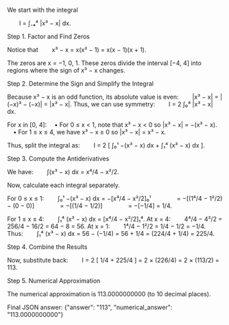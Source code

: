 We start with the integral

  I = ∫₋₄⁴ |x³ − x| dx.

Step 1. Factor and Find Zeros

Notice that
  x³ − x = x(x² − 1) = x(x − 1)(x + 1).

The zeros are x = −1, 0, 1. These zeros divide the interval [−4, 4] into regions where the sign of x³ − x changes.

Step 2. Determine the Sign and Simplify the Integral

Because x³ − x is an odd function, its absolute value is even:
  |x³ − x| = |(−x)³ − (−x)| = |x³ − x|.
Thus, we can use symmetry:
  I = 2 ∫₀⁴ |x³ − x| dx.

For x in [0, 4]:
 • For 0 ≤ x < 1, note that x³ − x < 0 so |x³ − x| = −(x³ − x).
 • For 1 ≤ x ≤ 4, we have x³ − x ≥ 0 so |x³ − x| = x³ − x.

Thus, split the integral as:
  I = 2 [ ∫₀¹ −(x³ − x) dx + ∫₁⁴ (x³ − x) dx ].

Step 3. Compute the Antiderivatives

We have:
  ∫(x³ − x) dx = x⁴/4 − x²/2.

Now, calculate each integral separately.

For 0 ≤ x ≤ 1:
  ∫₀¹ −(x³ − x) dx = −[x⁴/4 − x²/2]₀¹
    = −[(1⁴/4 − 1²/2) − (0 − 0)]
    = −[(1/4 − 1/2)]
    = −[−1/4] = 1/4.

For 1 ≤ x ≤ 4:
  ∫₁⁴ (x³ − x) dx = [x⁴/4 − x²/2]₁⁴.
At x = 4:
  4⁴/4 − 4²/2 = 256/4 − 16/2 = 64 − 8 = 56.
At x = 1:
  1⁴/4 − 1²/2 = 1/4 − 1/2 = −1/4.
Thus:
  ∫₁⁴ (x³ − x) dx = 56 − (−1/4) = 56 + 1/4 = (224/4 + 1/4) = 225/4.

Step 4. Combine the Results

Now, substitute back:
  I = 2 [ 1/4 + 225/4 ] = 2 × (226/4) = 2 × (113/2) = 113.

Step 5. Numerical Approximation

The numerical approximation is 113.0000000000 (to 10 decimal places).

Final JSON answer:
{"answer": "$113$", "numerical_answer": "113.0000000000"}